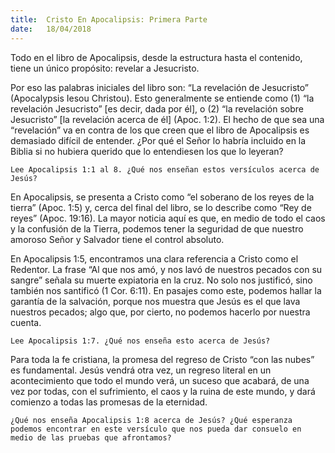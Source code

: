 ```yaml
---
title:  Cristo En Apocalipsis: Primera Parte
date:   18/04/2018
---
```


Todo en el libro de Apocalipsis, desde la estructura hasta el contenido, tiene un único propósito: revelar a Jesucristo.

Por eso las palabras iniciales del libro son: “La revelación de Jesucristo” (Apocalypsis Iesou Christou). Esto generalmente se entiende como (1) “la revelación Jesucristo” [es decir, dada por él], o (2) “la revelación sobre Jesucristo” [la revelación acerca de él] (Apoc. 1:2). El hecho de que sea una “revelación” va en contra de los que creen que el libro de Apocalipsis es demasiado difícil de entender. ¿Por qué el Señor lo habría incluido en la Biblia si no hubiera querido que lo entendiesen los que lo leyeran?

`Lee Apocalipsis 1:1 al 8. ¿Qué nos enseñan estos versículos acerca de Jesús?`

En Apocalipsis, se presenta a Cristo como “el soberano de los reyes de la tierra” (Apoc. 1:5) y, cerca del final del libro, se lo describe como “Rey de reyes” (Apoc. 19:16). La mayor noticia aquí es que, en medio de todo el caos y la confusión de la Tierra, podemos tener la seguridad de que nuestro amoroso Señor y Salvador tiene el control absoluto.

En Apocalipsis 1:5, encontramos una clara referencia a Cristo como el Redentor. La frase “Al que nos amó, y nos lavó de nuestros pecados con su sangre” señala su muerte expiatoria en la cruz. No solo nos justificó, sino también nos santificó (1 Cor. 6:11). En pasajes como este, podemos hallar la garantía de la salvación, porque nos muestra que Jesús es el que lava nuestros pecados; algo que, por cierto, no podemos hacerlo por nuestra cuenta.

`Lee Apocalipsis 1:7. ¿Qué nos enseña esto acerca de Jesús?`

Para toda la fe cristiana, la promesa del regreso de Cristo “con las nubes” es fundamental. Jesús vendrá otra vez, un regreso literal en un acontecimiento que todo el mundo verá, un suceso que acabará, de una vez por todas, con el sufrimiento, el caos y la ruina de este mundo, y dará comienzo a todas las promesas de la eternidad.

`¿Qué nos enseña Apocalipsis 1:8 acerca de Jesús? ¿Qué esperanza podemos encontrar en este versículo que nos pueda dar consuelo en medio de las pruebas que afrontamos?`